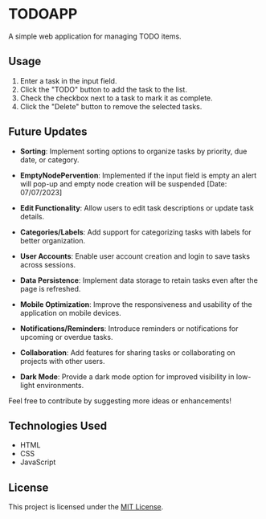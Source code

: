 # TODOAPP

A simple web application for managing TODO items.

## Usage

1. Enter a task in the input field.
2. Click the "TODO" button to add the task to the list.
3. Check the checkbox next to a task to mark it as complete.
4. Click the "Delete" button to remove the selected tasks.

## Future Updates

- **Sorting**: Implement sorting options to organize tasks by priority, due date, or category.

- **EmptyNodePervention**: Implemented if the input field is empty an alert will pop-up and empty node creation will be suspended [Date: 07/07/2023]

- **Edit Functionality**: Allow users to edit task descriptions or update task details.
- **Categories/Labels**: Add support for categorizing tasks with labels for better organization.
- **User Accounts**: Enable user account creation and login to save tasks across sessions.
- **Data Persistence**: Implement data storage to retain tasks even after the page is refreshed.
- **Mobile Optimization**: Improve the responsiveness and usability of the application on mobile devices.
- **Notifications/Reminders**: Introduce reminders or notifications for upcoming or overdue tasks.
- **Collaboration**: Add features for sharing tasks or collaborating on projects with other users.
- **Dark Mode**: Provide a dark mode option for improved visibility in low-light environments.

Feel free to contribute by suggesting more ideas or enhancements!

## Technologies Used

- HTML
- CSS
- JavaScript

## License

This project is licensed under the [MIT License](LICENSE).
